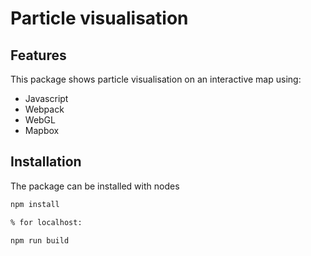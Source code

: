 
Particle visualisation
====================================

## Features
This package shows particle visualisation on an interactive map using:
* Javascript
* Webpack
* WebGL
* Mapbox


## Installation
The package can be installed with nodes

``` bash
npm install

% for localhost:

npm run build
```